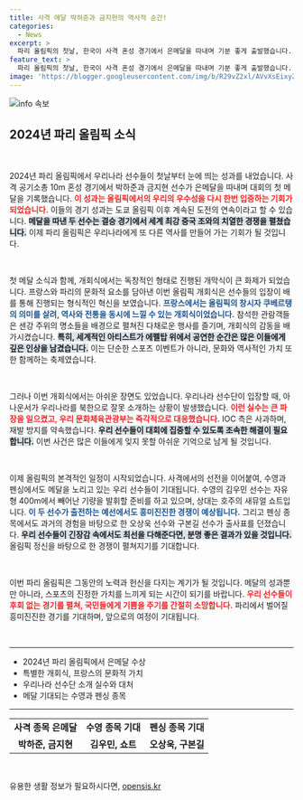 ```yaml
---
title: 사격 메달 박하준과 금지현의 역사적 순간!
categories:
  - News
excerpt: >
  파리 올림픽의 첫날, 한국이 사격 혼성 경기에서 은메달을 따내며 기분 좋게 출발했습니다. 그러나 개회식에서 한국을 북한으로 소개한 황당한 실수가 발생해 논란이 일고 있습니다.
feature_text: >
  파리 올림픽의 첫날, 한국이 사격 혼성 경기에서 은메달을 따내며 기분 좋게 출발했습니다. 그러나 개회식에서 한국을 북한으로 소개한 황당한 실수가 발생해 논란이 일고 있습니다.
image: 'https://blogger.googleusercontent.com/img/b/R29vZ2xl/AVvXsEixyZcFfHzMRdzZMjFBmAUKJYCLCGyLL1o632UiGVXcaFdKo_bkvkuCioo0uUKlGfBVcT3P84aROyZIXSBEx3Aw5nCQ3pTgDom1WDC4m8eifvWiAmWEEVb4x6G_l8C0QH225ldMjyaFvpxGEBGNO37VmDTDMHGhJPq73UglMfDca1-0aw/s1600/blogspot.png'
---
```


<p><img src="https://blogger.googleusercontent.com/img/b/R29vZ2xl/AVvXsEixyZcFfHzMRdzZMjFBmAUKJYCLCGyLL1o632UiGVXcaFdKo_bkvkuCioo0uUKlGfBVcT3P84aROyZIXSBEx3Aw5nCQ3pTgDom1WDC4m8eifvWiAmWEEVb4x6G_l8C0QH225ldMjyaFvpxGEBGNO37VmDTDMHGhJPq73UglMfDca1-0aw/s1600/blogspot.png" alt="info 속보" /></p>

<h2 data-ke-size="size26">2024년 파리 올림픽 소식</h2>

<p data-ke-size="size16">&nbsp;</p>

<p>2024년 파리 올림픽에서 우리나라 선수들이 첫날부터 눈에 띄는 성과를 내었습니다. 사격 공기소총 10m 혼성 경기에서 박하준과 금지현 선수가 은메달을 따내며 대회의 첫 메달을 기록했습니다. <b><span style="color: #ee2323;">이 성과는 올림픽에서의 우리의 우수성을 다시 한번 입증하는 기회가 되었습니다.</span></b> 이들의 경기 성과는 도쿄 올림픽 이후 계속된 도전의 연속이라고 할 수 있습니다. <b><span style="background-color: #21538527;">메달을 따낸 두 선수는 결승 경기에서 세계 최강 중국 조와의 치열한 경쟁을 펼쳤습니다.</span></b> 이제 파리 올림픽은 우리나라에게 또 다른 역사를 만들어 가는 기회가 될 것입니다.</p>

<p data-ke-size="size16">&nbsp;</p>

<p>첫 메달 소식과 함께, 개회식에서는 독창적인 형태로 진행된 개막식이 큰 화제가 되었습니다. 프랑스와 파리의 문화적 요소를 담아낸 이번 올림픽 개회식은 선수들의 입장이 배를 통해 진행되는 형식적인 혁신을 보였습니다. <b><span style="color: #1a5490;">프랑스에서는 올림픽의 창시자 쿠베르탱의 의미를 살려, 역사와 전통을 동시에 느낄 수 있는 개회식이었습니다.</span></b> 참석한 관람객들은 센강 주위의 명소들을 배경으로 펼쳐진 다채로운 행사를 즐기며, 개회식의 감동을 배가시켰습니다. <b><span style="background-color: #21538527;">특히, 세계적인 아티스트가 에펠탑 위에서 공연한 순간은 많은 이들에게 깊은 인상을 남겼습니다.</span></b> 이는 단순한 스포츠 이벤트가 아니라, 문화와 역사적인 가치 또한 함께하는 축제였습니다.</p>

<p data-ke-size="size16">&nbsp;</p>

<p>그러나 이번 개회식에서는 아쉬운 장면도 있었습니다. 우리나라 선수단이 입장할 때, 아나운서가 우리나라를 북한으로 잘못 소개하는 상황이 발생했습니다. <b><span style="color: #ee2323;">이런 실수는 큰 파장을 일으켰고, 우리 문화체육관광부는 즉각적으로 대응했습니다.</span></b> IOC 측은 사과하며, 재발 방지를 약속했습니다. <b><span style="background-color: #21538527;">우리 선수들이 대회에 집중할 수 있도록 조속한 해결이 필요합니다.</span></b> 이번 사건은 많은 이들에게 잊지 못할 아쉬운 기억으로 남게 될 것입니다. </p>

<p data-ke-size="size16">&nbsp;</p>

<p>이제 올림픽의 본격적인 일정이 시작되었습니다. 사격에서의 선전을 이어붙여, 수영과 펜싱에서도 메달을 노리고 있는 우리 선수들이 기대됩니다. 수영의 김우민 선수는 자유형 400m에서 빼어난 기량을 발휘할 준비를 하고 있으며, 상대는 호주의 새뮤얼 쇼트입니다. <b><span style="color: #1a5490;">이 두 선수가 출전하는 예선에서도 흥미진진한 경쟁이 예상됩니다.</span></b> 그리고 펜싱 종목에서도 과거의 경험을 바탕으로 한 오상욱 선수와 구본길 선수가 출사표를 던졌습니다. <b><span style="background-color: #21538527;">우리 선수들이 긴장감 속에서도 최선을 다해준다면, 분명 좋은 결과가 있을 것입니다.</span></b> 올림픽 정신을 바탕으로 한 경쟁이 펼쳐지기를 기대합니다.</p>

<p data-ke-size="size16">&nbsp;</p>

<p>이번 파리 올림픽은 그동안의 노력과 헌신을 다지는 계기가 될 것입니다. 메달의 성과뿐만 아니라, 스포츠의 진정한 가치를 느끼게 되는 시간이 되기를 바랍니다. <b><span style="color: #ee2323;">우리 선수들이 후회 없는 경기를 펼쳐, 국민들에게 기쁨을 주기를 간절히 소망합니다.</span></b> 파리에서 벌어질 흥미진진한 경기를 기대하며, 앞으로의 여정이 기대됩니다. </p>

<p data-ke-size="size16">&nbsp;</p>

<hr />

<ul>
    <li>2024년 파리 올림픽에서 은메달 수상</li>
    <li>특별한 개회식, 프랑스의 문화적 가치</li>
    <li>우리나라 선수단 소개 실수와 대처</li>
    <li>메달 기대되는 수영과 펜싱 종목</li>
</ul>

<hr />

<table style="width: 100%; border-collapse: collapse;">
    <tr>
        <td style="text-align: center; height: 17px;"><b>사격 종목 은메달</b></td>
        <td style="text-align: center; height: 17px;"><b>수영 종목 기대</b></td>
        <td style="text-align: center; height: 17px;"><b>펜싱 종목 기대</b></td>
    </tr>
    <tr>
        <td style="text-align: center; height: 17px;"><b>박하준, 금지현</b></td>
        <td style="text-align: center; height: 17px;"><b>김우민, 쇼트</b></td>
        <td style="text-align: center; height: 17px;"><b>오상욱, 구본길</b></td>
    </tr>
</table>

<p data-ke-size="size16">&nbsp;</p>
유용한 생활 정보가 필요하시다면, <a href="https://opensis.kr" rel="dofollow">opensis.kr</a>


